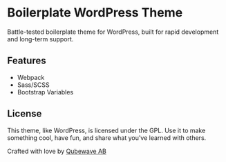 # Boilerplate WordPress Theme
Battle-tested boilerplate theme for WordPress, built for rapid development and long-term support.

## Features
* Webpack
* Sass/SCSS
* Bootstrap Variables

## License
This theme, like WordPress, is licensed under the GPL.
Use it to make something cool, have fun, and share what you've learned with others.

Crafted with love by [Qubewave AB](https://qubewave.se)
